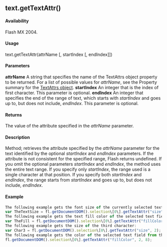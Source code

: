 ## text.getTextAttr()

#### Availability

Flash MX 2004.

#### Usage

text.getTextAttr(attrName \[, startIndex \[, endIndex\]\])

#### Parameters

**attrName** A string that specifies the name of the TextAttrs object property to be returned. For a list of possible values for *attrName*, see the Property summary for the [TextAttrs object](#!AdobeDocs/developers-animatesdk-docs/test/TextAttrs_object/textAttrs_summary.md).
**startIndex** An integer that is the index of first character. This parameter is optional.
**endIndex** An integer that specifies the end of the range of text, which starts with *startIndex* and goes up to, but does not include, *endIndex*. This parameter is optional.

#### Returns

The value of the attribute specified in the *attrName* parameter.

#### Description

Method; retrieves the attribute specified by the *attrName* parameter for the text identified by the optional *startIndex* and *endIndex* parameters. If the attribute is not consistent for the specified range, Flash returns undefined. If you omit the optional parameters *startIndex* and *endIndex*, the method uses the entire text range. If you specify only *startIndex*, the range used is a single character at that position. If you specify both *startIndex* and *endIndex*, the range starts from *startIndex* and goes up to, but does not include, *endIndex*.

#### Example

```javascript
The following example gets the font size of the currently selected text field and shows it:
var TheTextSize = fl.getDocumentDOM().selection\[0\].getTextAttr("size"); fl.trace(TheTextSize);
The following example gets the text fill color of the selected text field:
var TheFill = fl.getDocumentDOM().selection\[0\].getTextAttr("fillColor"); fl.trace(TheFill);
The following example gets the size of the third character:
var Char3 = fl.getDocumentDOM().selection\[0\].getTextAttr("size", 2); fl.trace(Char3);
The following example gets the color of the selected text field from the third through the eighth character:
fl.getDocumentDOM().selection\[0\].getTextAttr("fillColor", 2, 8);

```